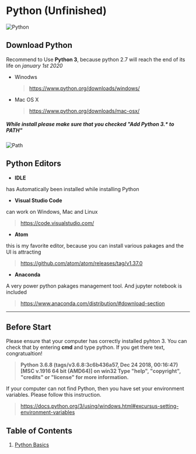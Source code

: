 # **Python** (Unfinished)
![Python](https://www.python.org/static/img/python-logo@2x.png)

## Download Python

Recommend to Use **Python 3**, because python 2.7 will reach the end of its life on *january 1st 2020*

  - Winodws
    > https://www.python.org/downloads/windows/
  - Mac OS X
    > https://www.python.org/downloads/mac-osx/
    
    
##### While install please make sure that you checked "Add Python 3.* to PATH"

![Path](https://github.com/EequalsMCsquare/Python/blob/master/images/PATH.PNG 'Installation')



## **Python Editors**

- **IDLE**

has Automatically been installed while installing Python

- **Visual Studio Code**

can work on Windows, Mac and Linux
> https://code.visualstudio.com/

- **Atom**

 this is my favorite editor, because you can install various pakages and the UI is attracting
 
 > https://github.com/atom/atom/releases/tag/v1.37.0  


- **Anaconda**

 A very power python pakages management tool. And jupyter notebook is included

> https://www.anaconda.com/distribution/#download-section

----

## Before Start  
Please ensure that your computer has correctly installed pyhton 3. You can 
check that by entering **cmd** and type python.  If you get there text, congratualtion! 

>**Python 3.6.8 (tags/v3.6.8:3c6b436a57, Dec 24 2018, 00:16:47) [MSC v.1916 64 bit (AMD64)] on win32
Type "help", "copyright", "credits" or "license" for more information.**
>>>

If your computer can not find Python, then you have set your environment variables. Please follow this instruction.
> https://docs.python.org/3/using/windows.html#excursus-setting-environment-variables

## Table of Contents
1. [Python Basics](https://github.com/EequalsMCsquare/Python/tree/master/Python%20Basics#python-basics "Python Basics")


